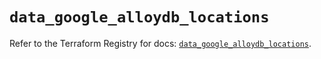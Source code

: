 # `data_google_alloydb_locations`

Refer to the Terraform Registry for docs: [`data_google_alloydb_locations`](https://registry.terraform.io/providers/hashicorp/google/6.24.0/docs/data-sources/alloydb_locations).
